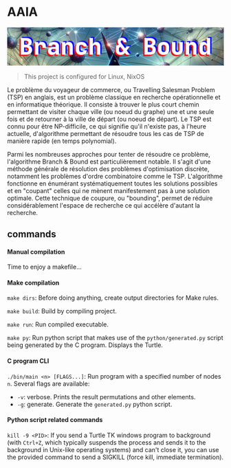 # AAIA

![Branch & Bound illustration](./img/front_image_branch_and_bound.jpg)

> This project is configured for Linux, NixOS

Le problème du voyageur de commerce, ou Travelling Salesman Problem (TSP) en anglais, est un problème classique en recherche opérationnelle et en informatique théorique. Il consiste à trouver le plus court chemin permettant de visiter chaque ville (ou noeud du graphe) une et une seule fois et de retourner à la ville de départ (ou noeud de départ). Le TSP est connu pour être NP-difficile, ce qui signifie qu'il n'existe pas, à l'heure actuelle, d'algorithme permettant de résoudre tous les cas de TSP de manière rapide (en temps polynomial).

Parmi les nombreuses approches pour tenter de résoudre ce problème, l'algorithme Branch & Bound est particulièrement notable. Il s'agit d'une méthode générale de résolution des problèmes d'optimisation discrète, notamment les problèmes d'ordre combinatoire comme le TSP. L'algorithme fonctionne en énumérant systématiquement toutes les solutions possibles et en "coupant" celles qui ne mènent manifestement pas à une solution optimale. Cette technique de coupure, ou "bounding", permet de réduire considérablement l'espace de recherche ce qui accélère d'autant la recherche.

## commands

#### Manual compilation

Time to enjoy a makefile...

#### Make compilation

`make dirs`: Before doing anything, create output directories for Make rules.

`make build`: Build by compiling project.

`make run`: Run compiled executable.

`make py`: Run python script that makes use of the `python/generated.py` script being generated by the C program. Displays the Turtle.

#### C program CLI

`./bin/main <n> [FLAGS...]`: Run program with a specified number of nodes `n`. Several flags are available:

+ `-v`: verbose. Prints the result permutations and other elements.
+ `-g`: generate. Generate the `generated.py` python script.

#### Python script related commands

`kill -9 <PID>`: If you send a Turtle TK windows program to background (with `Ctrl+Z`, which typically suspends the process and sends it to the background in Unix-like operating systems) and can't close it, you can use the provided command to send a SIGKILL (force kill, immediate termination).
